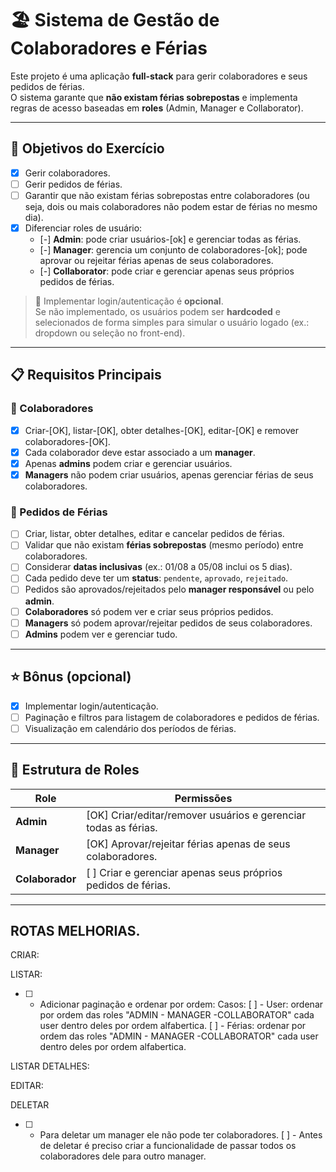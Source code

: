 # 🏖️ Sistema de Gestão de Colaboradores e Férias

Este projeto é uma aplicação **full-stack** para gerir colaboradores e seus pedidos de férias.  
O sistema garante que **não existam férias sobrepostas** e implementa regras de acesso baseadas em **roles** (Admin, Manager e Collaborator).

---

## 🚀 Objetivos do Exercício

- [x] Gerir colaboradores.  
- [ ] Gerir pedidos de férias.  
- [ ] Garantir que não existam férias sobrepostas entre colaboradores (ou seja, dois ou mais colaboradores não podem estar de férias no mesmo dia).  
- [x] Diferenciar roles de usuário:
  - [-] **Admin**: pode criar usuários-[ok] e gerenciar todas as férias.  
  - [-] **Manager**: gerencia um conjunto de colaboradores-[ok]; pode aprovar ou rejeitar férias apenas de seus colaboradores.  
  - [-] **Collaborator**: pode criar e gerenciar apenas seus próprios pedidos de férias.  

> 🔐 Implementar login/autenticação é **opcional**.  
Se não implementado, os usuários podem ser **hardcoded** e selecionados de forma simples para simular o usuário logado (ex.: dropdown ou seleção no front-end).

---

## 📋 Requisitos Principais

### 👥 Colaboradores
- [x] Criar-[OK], listar-[OK], obter detalhes-[OK], editar-[OK] e remover colaboradores-[OK].  
- [x] Cada colaborador deve estar associado a um **manager**.  
- [x] Apenas **admins** podem criar e gerenciar usuários.  
- [x] **Managers** não podem criar usuários, apenas gerenciar férias de seus colaboradores.  

### 📅 Pedidos de Férias
- [ ] Criar, listar, obter detalhes, editar e cancelar pedidos de férias.  
- [ ] Validar que não existam **férias sobrepostas** (mesmo período) entre colaboradores.  
- [ ] Considerar **datas inclusivas** (ex.: 01/08 a 05/08 inclui os 5 dias).  
- [ ] Cada pedido deve ter um **status**: `pendente`, `aprovado`, `rejeitado`.  
- [ ] Pedidos são aprovados/rejeitados pelo **manager responsável** ou pelo **admin**.  
- [ ] **Colaboradores** só podem ver e criar seus próprios pedidos.  
- [ ] **Managers** só podem aprovar/rejeitar pedidos de seus colaboradores.  
- [ ] **Admins** podem ver e gerenciar tudo.  

---

## ⭐ Bônus (opcional)

- [x] Implementar login/autenticação.  
- [ ] Paginação e filtros para listagem de colaboradores e pedidos de férias.  
- [ ] Visualização em calendário dos períodos de férias.  

---

## 📌 Estrutura de Roles

| Role          | Permissões                                                                 |
|-----------------|----------------------------------------------------------------------------|
| **Admin**       | [OK] Criar/editar/remover usuários e gerenciar todas as férias.                 |
| **Manager**     | [OK] Aprovar/rejeitar férias apenas de seus colaboradores.                      |
| **Colaborador** | [  ] Criar e gerenciar apenas seus próprios pedidos de férias.                 |

---

## ROTAS MELHORIAS.

CRIAR:

LISTAR:
- [ ] - Adicionar paginação e ordenar por ordem:
      Casos:
      [ ] - User: ordenar por ordem das roles "ADMIN - MANAGER -COLLABORATOR"
            cada user dentro deles por ordem alfabertica.
      [ ] - Férias: ordenar por ordem das roles "ADMIN - MANAGER -COLLABORATOR"
            cada user dentro deles por ordem alfabertica.


LISTAR DETALHES:


EDITAR:


DELETAR
- [ ] - Para deletar um manager ele não pode ter colaboradores.
        [ ] - Antes de deletar é preciso criar a funcionalidade de passar todos
        os colaboradores dele para outro manager.


